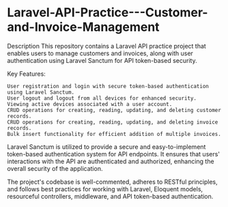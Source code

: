 # Laravel-API-Practice---Customer-and-Invoice-Management

Description
This repository contains a Laravel API practice project that enables users to manage customers and invoices, along with user authentication using Laravel Sanctum for API token-based security.

Key Features:

    User registration and login with secure token-based authentication using Laravel Sanctum.
    User logout and logout from all devices for enhanced security.
    Viewing active devices associated with a user account.
    CRUD operations for creating, reading, updating, and deleting customer records.
    CRUD operations for creating, reading, updating, and deleting invoice records.
    Bulk insert functionality for efficient addition of multiple invoices.

Laravel Sanctum is utilized to provide a secure and easy-to-implement token-based authentication system for API endpoints. It ensures that users' interactions with the API are authenticated and authorized, enhancing the overall security of the application.

The project's codebase is well-commented, adheres to RESTful principles, and follows best practices for working with Laravel, Eloquent models, resourceful controllers, middleware, and API token-based authentication.
